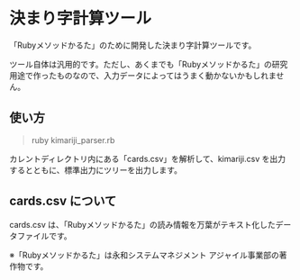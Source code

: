 # 決まり字計算ツール

「Rubyメソッドかるた」のために開発した決まり字計算ツールです。

ツール自体は汎用的です。ただし、あくまでも「Rubyメソッドかるた」の研究用途で作ったものなので、入力データによってはうまく動かないかもしれません。

## 使い方

> ruby kimariji_parser.rb

カレントディレクトリ内にある「cards.csv」を解析して、kimariji.csv を出力するとともに、標準出力にツリーを出力します。

## cards.csv について

cards.csv は、「Rubyメソッドかるた」の読み情報を万葉がテキスト化したデータファイルです。

※「Rubyメソッドかるた」は永和システムマネジメント アジャイル事業部の著作物です。
